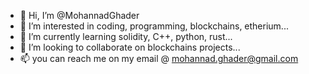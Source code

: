 - 👋 Hi, I’m @MohannadGhader
- 👀 I’m interested in coding, programming, blockchains, etherium...
- 🌱 I’m currently learning solidity, C++, python, rust...
- 💞️ I’m looking to collaborate on blockchains projects...
- 📫 you can reach me on my email @ mohannad.ghader@gmail.com

<!---
MohannadGhader/MohannadGhader is a ✨ special ✨ repository because its `README.md` (this file) appears on your GitHub profile.
You can click the Preview link to take a look at your changes.
--->
